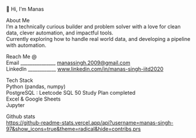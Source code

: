 👋 Hi, I'm Manas  

About Me  
  I’m a technically curious builder and problem solver with a love for clean data, clever automation, and impactful tools.  
  Currently exploring how to handle real world data, and developing a pipeline with automation.  

Reach Me @  
  Email _______________ manassingh.2009@gmail.com  
  LinkedIn ____________ www.linkedin.com/in/manas-singh-iitd2020  

Tech Stack  
  Python (pandas, numpy)  
  PostgreSQL : Leetcode SQL 50 Study Plan completed  
  Excel & Google Sheets  
  Jupyter  

Github stats  
  https://github-readme-stats.vercel.app/api?username=manas-singh-97&show_icons=true&theme=radical&hide=contribs,prs  
